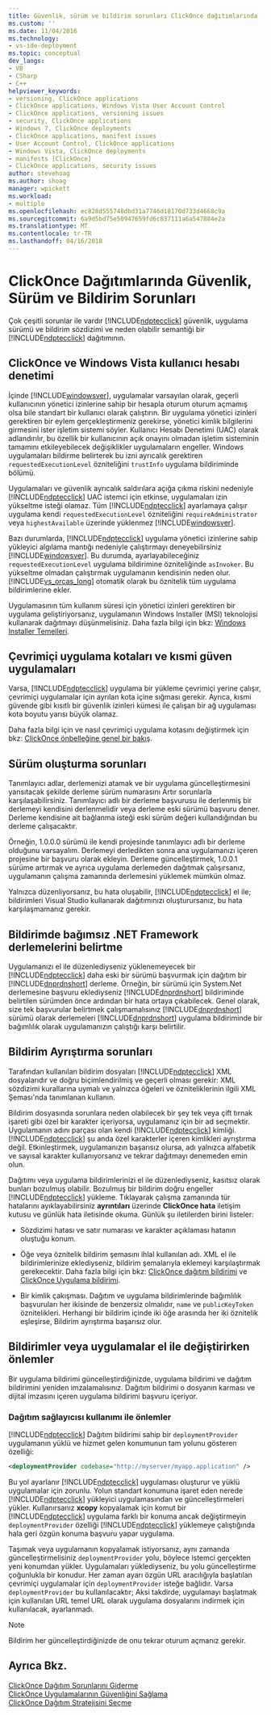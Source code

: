 ```yaml
---
title: Güvenlik, sürüm ve bildirim sorunları ClickOnce dağıtımlarında | Microsoft Docs
ms.custom: ''
ms.date: 11/04/2016
ms.technology:
- vs-ide-deployment
ms.topic: conceptual
dev_langs:
- VB
- CSharp
- C++
helpviewer_keywords:
- versioning, ClickOnce applications
- ClickOnce applications, Windows Vista User Account Control
- ClickOnce applications, versioning issues
- security, ClickOnce applications
- Windows 7, ClickOnce deployments
- ClickOnce applications, manifest issues
- User Account Control, ClickOnce applications
- Windows Vista, ClickOnce deployments
- manifests [ClickOnce]
- ClickOnce applications, security issues
author: stevehoag
ms.author: shoag
manager: wpickett
ms.workload:
- multiple
ms.openlocfilehash: ec828d555748dbd31a7746d18170d733d4668c9a
ms.sourcegitcommit: 6a9d5bd75e50947659fd6c837111a6a547884e2a
ms.translationtype: MT
ms.contentlocale: tr-TR
ms.lasthandoff: 04/16/2018
---
```

# <a name="security-versioning-and-manifest-issues-in-clickonce-deployments"></a>ClickOnce Dağıtımlarında Güvenlik, Sürüm ve Bildirim Sorunları

Çok çeşitli sorunlar ile vardır [!INCLUDE[ndptecclick](../deployment/includes/ndptecclick_md.md)] güvenlik, uygulama sürümü ve bildirim sözdizimi ve neden olabilir semantiği bir [!INCLUDE[ndptecclick](../deployment/includes/ndptecclick_md.md)] dağıtımının.

## <a name="clickonce-and-windows-vista-user-account-control"></a>ClickOnce ve Windows Vista kullanıcı hesabı denetimi

İçinde [!INCLUDE[windowsver](../deployment/includes/windowsver_md.md)], uygulamalar varsayılan olarak, geçerli kullanıcının yönetici izinlerine sahip bir hesapla oturum oturum açmamış olsa bile standart bir kullanıcı olarak çalıştırın. Bir uygulama yönetici izinleri gerektiren bir eylem gerçekleştirmeniz gerekirse, yönetici kimlik bilgilerini girmesini ister işletim sistemi söyler. Kullanıcı Hesabı Denetimi (UAC) olarak adlandırılır, bu özellik bir kullanıcının açık onayını olmadan işletim sisteminin tamamını etkileyebilecek değişiklikler uygulamaların engeller. Windows uygulamaları bildirme belirterek bu izni ayrıcalık gerektiren `requestedExecutionLevel` özniteliğini `trustInfo` uygulama bildiriminde bölümü.

Uygulamaları ve güvenlik ayrıcalık saldırılara açığa çıkma riskini nedeniyle [!INCLUDE[ndptecclick](../deployment/includes/ndptecclick_md.md)] UAC istemci için etkinse, uygulamaları izin yükseltme isteği olamaz. Tüm [!INCLUDE[ndptecclick](../deployment/includes/ndptecclick_md.md)] ayarlamaya çalışır uygulama kendi `requestedExecutionLevel` özniteliğini `requireAdministrator` veya `highestAvailable` üzerinde yüklenmez [!INCLUDE[windowsver](../deployment/includes/windowsver_md.md)].

Bazı durumlarda, [!INCLUDE[ndptecclick](../deployment/includes/ndptecclick_md.md)] uygulama yönetici izinlerine sahip yükleyici algılama mantığı nedeniyle çalıştırmayı deneyebilirsiniz [!INCLUDE[windowsver](../deployment/includes/windowsver_md.md)]. Bu durumda, ayarlayabileceğiniz `requestedExecutionLevel` uygulama bildirimine özniteliğinde `asInvoker`. Bu yükseltme olmadan çalıştırmak uygulamanın kendisinin neden olur. [!INCLUDE[vs_orcas_long](../debugger/includes/vs_orcas_long_md.md)] otomatik olarak bu öznitelik tüm uygulama bildirimlerine ekler.

Uygulamasının tüm kullanım süresi için yönetici izinleri gerektiren bir uygulama geliştiriyorsanız, uygulamanın Windows Installer (MSI) teknolojisi kullanarak dağıtmayı düşünmelisiniz. Daha fazla bilgi için bkz: [Windows Installer Temelleri](../extensibility/internals/windows-installer-basics.md).

## <a name="online-application-quotas-and-partial-trust-applications"></a>Çevrimiçi uygulama kotaları ve kısmi güven uygulamaları

Varsa, [!INCLUDE[ndptecclick](../deployment/includes/ndptecclick_md.md)] uygulama bir yükleme çevrimiçi yerine çalışır, çevrimiçi uygulamalar için ayrılan kota içine sığması gerekir. Ayrıca, kısmi güvende gibi kısıtlı bir güvenlik izinleri kümesi ile çalışan bir ağ uygulaması kota boyutu yarısı büyük olamaz.

Daha fazla bilgi için ve nasıl çevrimiçi uygulama kotasını değiştirmek için bkz: [ClickOnce önbelleğine genel bir bakış](../deployment/clickonce-cache-overview.md).

## <a name="versioning-issues"></a>Sürüm oluşturma sorunları

Tanımlayıcı adlar, derlemenizi atamak ve bir uygulama güncelleştirmesini yansıtacak şekilde derleme sürüm numarasını Artır sorunlarla karşılaşabilirsiniz. Tanımlayıcı adlı bir derleme başvurusu ile derlenmiş bir derlemeyi kendisini derlenmelidir veya derleme eski sürümü başvuru dener. Derleme kendisine ait bağlanma isteği eski sürüm değeri kullandığından bu derleme çalışacaktır.

Örneğin, 1.0.0.0 sürümü ile kendi projesinde tanımlayıcı adlı bir derleme olduğunu varsayalım. Derlemeyi derledikten sonra ana uygulamanızı içeren projesine bir başvuru olarak ekleyin. Derleme güncelleştirmek, 1.0.0.1 sürüme artırmak ve ayrıca uygulama derlemeden dağıtmak çalışırsanız, uygulamanın çalışma zamanında derlemesini yüklemek mümkün olmaz.

Yalnızca düzenliyorsanız, bu hata oluşabilir, [!INCLUDE[ndptecclick](../deployment/includes/ndptecclick_md.md)] el ile; bildirimleri Visual Studio kullanarak dağıtımınızı oluşturursanız, bu hata karşılaşmamanız gerekir.

## <a name="specifying-individual-net-framework-assemblies-in-the-manifest"></a>Bildirimde bağımsız .NET Framework derlemelerini belirtme

Uygulamanızı el ile düzenlediyseniz yüklenemeyecek bir [!INCLUDE[ndptecclick](../deployment/includes/ndptecclick_md.md)] daha eski bir sürümü başvurmak için dağıtım bir [!INCLUDE[dnprdnshort](../code-quality/includes/dnprdnshort_md.md)] derleme. Örneğin, bir sürümü için System.Net derlemesine başvuru eklediyseniz [!INCLUDE[dnprdnshort](../code-quality/includes/dnprdnshort_md.md)] bildiriminde belirtilen sürümden önce ardından bir hata ortaya çıkabilecek. Genel olarak, size tek başvurular belirtmek çalışmamalısınız [!INCLUDE[dnprdnshort](../code-quality/includes/dnprdnshort_md.md)] sürümü olarak derlemeleri [!INCLUDE[dnprdnshort](../code-quality/includes/dnprdnshort_md.md)] uygulama bildiriminde bir bağımlılık olarak uygulamanızın çalıştığı karşı belirtilir.

## <a name="manifest-parsing-issues"></a>Bildirim Ayrıştırma sorunları

Tarafından kullanılan bildirim dosyaları [!INCLUDE[ndptecclick](../deployment/includes/ndptecclick_md.md)] XML dosyalarıdır ve doğru biçimlendirilmiş ve geçerli olması gerekir: XML sözdizimi kurallarına uymalı ve yalnızca öğeleri ve özniteliklerinin ilgili XML Şeması'nda tanımlanan kullanın.

Bildirim dosyasında sorunlara neden olabilecek bir şey tek veya çift tırnak işareti gibi özel bir karakter içeriyorsa, uygulamanız için bir ad seçmektir. Uygulamanın adını parçası olan kendi [!INCLUDE[ndptecclick](../deployment/includes/ndptecclick_md.md)] kimliği. [!INCLUDE[ndptecclick](../deployment/includes/ndptecclick_md.md)] şu anda özel karakterler içeren kimlikleri ayrıştırma değil. Etkinleştirmek, uygulamanızın başarısız olursa, adı yalnızca alfabetik ve sayısal karakter kullanıyorsanız ve tekrar dağıtmayı denemeden emin olun.

Dağıtımı veya uygulama bildirimlerinizi el ile düzenlediyseniz, kasıtsız olarak bunları bozulmuş olabilir. Bozulmuş bir bildirim doğru engeller [!INCLUDE[ndptecclick](../deployment/includes/ndptecclick_md.md)] yükleme. Tıklayarak çalışma zamanında tür hatalarını ayıklayabilirsiniz **ayrıntıları** üzerinde **ClickOnce hata** iletişim kutusu ve günlük hata iletisinde okuma. Günlük şu iletilerden birini listeler:

- Sözdizimi hatası ve satır numarası ve karakter açıklaması hatanın oluştuğu konum.

- Öğe veya öznitelik bildirim şemasını ihlal kullanılan adı. XML el ile bildirimlerinize eklediyseniz, bildirim şemalarıyla eklemeyi karşılaştırmak gerekecektir. Daha fazla bilgi için bkz: [ClickOnce dağıtım bildirimi](../deployment/clickonce-deployment-manifest.md) ve [ClickOnce Uygulama bildirimi](../deployment/clickonce-application-manifest.md).

- Bir kimlik çakışması. Dağıtım ve uygulama bildirimlerinde bağımlılık başvuruları her ikisinde de benzersiz olmalıdır, `name` ve `publicKeyToken` öznitelikleri. Herhangi bir bildirim içinde iki öğe arasında her iki öznitelik eşleşirse, Bildirim ayrıştırma başarısız olur.

## <a name="precautions-when-manually-changing-manifests-or-applications"></a>Bildirimler veya uygulamalar el ile değiştirirken önlemler

Bir uygulama bildirimi güncelleştirdiğinizde, uygulama bildirimi ve dağıtım bildirimini yeniden imzalamalısınız. Dağıtım bildirimi o dosyanın karması ve dijital imzasını içeren uygulama bildirimi başvuru içeriyor.

### <a name="precautions-with-deployment-provider-usage"></a>Dağıtım sağlayıcısı kullanımı ile önlemler

[!INCLUDE[ndptecclick](../deployment/includes/ndptecclick_md.md)] Dağıtım bildirimi sahip bir `deploymentProvider` uygulamanın yüklü ve hizmet gelen konumunun tam yolunu gösteren özelliği:

```xml
<deploymentProvider codebase="http://myserver/myapp.application" />
```

Bu yol ayarlanır [!INCLUDE[ndptecclick](../deployment/includes/ndptecclick_md.md)] uygulaması oluşturur ve yüklü uygulamalar için zorunlu. Yolun standart konumuna işaret eden nerede [!INCLUDE[ndptecclick](../deployment/includes/ndptecclick_md.md)] yükleyici uygulamasından ve güncelleştirmeleri yükler. Kullanırsanız **xcopy** kopyalamak için komut bir [!INCLUDE[ndptecclick](../deployment/includes/ndptecclick_md.md)] uygulama farklı bir konuma ancak değiştirmeyin `deploymentProvider` özelliği [!INCLUDE[ndptecclick](../deployment/includes/ndptecclick_md.md)] yüklemeye çalıştığında hala geri özgün konuma başvuru yapar uygulama.

Taşımak veya uygulamanın kopyalamak istiyorsanız, aynı zamanda güncelleştirmelisiniz `deploymentProvider` yolu, böylece istemci gerçekten yeni konumdan yükler. Uygulamaları yüklediyseniz, bu yolu güncelleştirme çoğunlukla bir konudur. Her zaman ayarı özgün URL aracılığıyla başlatılan çevrimiçi uygulamalar için `deploymentProvider` isteğe bağlıdır. Varsa `deploymentProvider` bu kullanılacaktır; Aksi takdirde, uygulamayı başlatmak için kullanılan URL temel URL olarak uygulama dosyalarını indirmek için kullanılacak, ayarlanmadı.

> [!NOTE]
> Bildirim her güncelleştirdiğinizde de onu tekrar oturum açmanız gerekir.

## <a name="see-also"></a>Ayrıca Bkz.

[ClickOnce Dağıtım Sorunlarını Giderme](../deployment/troubleshooting-clickonce-deployments.md)  
[ClickOnce Uygulamalarının Güvenliğini Sağlama](../deployment/securing-clickonce-applications.md)  
[ClickOnce Dağıtım Stratejisini Seçme](../deployment/choosing-a-clickonce-deployment-strategy.md)